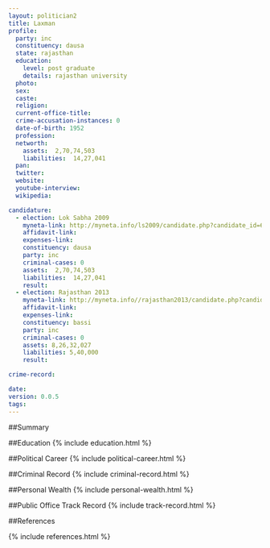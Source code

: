 ```yaml
---
layout: politician2
title: Laxman
profile: 
  party: inc
  constituency: dausa
  state: rajasthan
  education: 
    level: post graduate
    details: rajasthan university
  photo: 
  sex: 
  caste: 
  religion: 
  current-office-title: 
  crime-accusation-instances: 0
  date-of-birth: 1952
  profession: 
  networth: 
    assets:  2,70,74,503
    liabilities:  14,27,041
  pan: 
  twitter: 
  website: 
  youtube-interview: 
  wikipedia: 

candidature: 
  - election: Lok Sabha 2009
    myneta-link: http://myneta.info/ls2009/candidate.php?candidate_id=6272
    affidavit-link: 
    expenses-link: 
    constituency: dausa 
    party: inc
    criminal-cases: 0
    assets:  2,70,74,503
    liabilities:  14,27,041
    result:  
  - election: Rajasthan 2013
    myneta-link: http://myneta.info//rajasthan2013/candidate.php?candidate_id=106
    affidavit-link: 
    expenses-link: 
    constituency: bassi 
    party: inc
    criminal-cases: 0
    assets: 8,26,32,027
    liabilities: 5,40,000
    result:  

crime-record: 

date: 
version: 0.0.5
tags: 
---
```

##Summary


##Education
{% include education.html %}


##Political Career
{% include political-career.html %}


##Criminal Record
{% include criminal-record.html %}


##Personal Wealth
{% include personal-wealth.html %}


##Public Office Track Record
{% include track-record.html %}


##References


{% include references.html %}